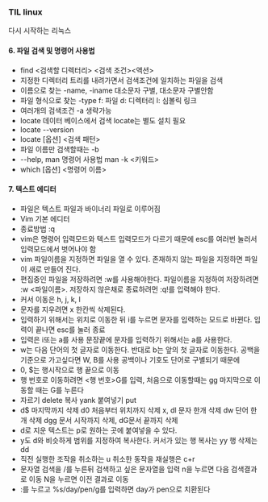 ### TIL linux
다시 시작하는 리눅스 

#### 6. 파일 검색 및 명령어 사용법
- find <검색할 디렉터리> <검색 조건><액션>
- 지정한 디렉터리 트리를 내려가면서 검색조건에 일치하는 파일을 검색
- 이름으로 찾는 -name, -iname  대소문자 구별, 대소문자 구별안함
- 파일 형식으로 찾는 -type f: 파일 d: 디렉터리 l: 심볼릭 링크
- 여러개의 검색조건 -a 생략가능
- locate 데이터 베이스에서 검색 locate는 별도 설치 필요
- locate --version
- locate [옵션] <검색 패턴>
- 파일 이름만 검색할때는 -b
- --help, man 명령어 사용법 man -k <키워드>
- which [옵션] <명령어 이름>

#### 7. 텍스트 에디터
- 파일은 텍스트 파일과 바이너리 파일로 이루어짐
- Vim 기본 에디터
- 종료방법 :q 
- vim은 명령어 입력모드와 텍스트 입력모드가 다르기 때문에 esc를 여러번 눌러서 입력모드에서 벗어나야 함
- vim 파일이름을 지정하면 파일을 열 수 있다. 존재하지 않는 파일을 지정하면 파일이 새로 만들어 진다. 
- 편집중인 파일을 저장하려면 :w를 사용해야한다. 파일이름을 지정하여 저장하려면 :w <파일이름>. 저장하지 않은채로 종료하려먼 :q!를 입력해야 한다. 
- 커서 이동은  h, j, k, l
- 문자를 지우려면 x 한칸씩 삭제된다. 
- 입력하기 위해서는 위치로 이동한 뒤 i를 누르면 문자를 입력하는 모드로 바뀐다. 입력이 끝나면 esc를 눌러 종료
- 입력은 i또는 a를 사용 문장끝에 문자를 입력하기 위해서는 a를 사용한다. 
- w는 다음 단어의 첫 글자로 이동한다. 반대로 b는 앞의 첫 글자로 이동한다. 공백을 기준으로 가고싶다면 W, B를 사용 공백이나 기호도 단어로 구별되기 때문에 
- 0, $는 행시작으로 행 끝으로 이동 
- 행 번호로 이동하려면 <행 번호>G를 입력, 처음으로 이동할때는 gg 마지막으로 이동할 때는 G를 누른다
- 자르기 delete 복사 yank 붙여넣기 put
- d$ 마지막까지 삭제 d0 처음부터 위치까지 삭제 x, dl 문자 한개 삭제 dw 단어 한개 삭제 dgg 문서 시작까지 삭제, dG문서 끝까지 삭제
- d로 지운 텍스트는 p로 원하는 곳에 붙여넣을 수 있다. 
- y도 d와 비슷하게 범위를 지정하여 복사한다. 커서가 있는 행 복사는 yy 행 삭제는 dd
- 직전 실행한 조작을 취소하는 u 취소한 동작을 재실행은 c+r
- 문자열 검색을 /를 누른뒤 검색하고 싶은 문자열을 입력 n을 누르면 다음 검색결과로 이동 N을 누르면 이전 결과로 이동
- :를 누르고 %s/day/pen/g를 입력하면 day가 pen으로 치환된다 
